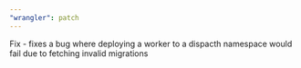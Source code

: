 ```yaml
---
"wrangler": patch
---
```


Fix - fixes a bug where deploying a worker to a dispacth namespace would fail due to fetching invalid migrations
